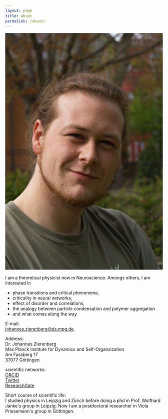 ```yaml
---
layout: page
title: About
permalink: /about/
---
```


<img class="profile" src="../data/profile.jpg">


I am a theoretical physicist now in Neuroscience. Amongs others, I am
interested in 

- phase transitions and critical phenomena,
- criticality in neural networks,
- effect of disorder and correlations, 
- the analogy between particle condensation and polymer aggregation
- and what comes along the way

E-mail:<br>
[johannes.zierenberg@ds.mpg.de](mailto:johannes.zierenberg@ds.mpg.de).

Address:<br>
Dr. Johannes Zierenberg<br>
Max Planck Institute for Dynamics and Self-Organsization<br>
Am Fassberg 17<br>
37077 Göttingen

scientific networks:<br>
[ORCID](http://orcid.org/0000-0001-5840-3791)<br>
[Twitter](https://twitter.com/jozierenberg)<br>
[ResearchGate](https://www.researchgate.net/profile/Johannes_Zierenberg)<br>

Short course of scientific life:<br>
I studied physics in Leipzig and Zürich before doing a phd in Prof. Wolfhard
Janke's group in Leipzig. Now I am a postdoctoral researcher in Viola
Priesemann's group in Göttingen. 
